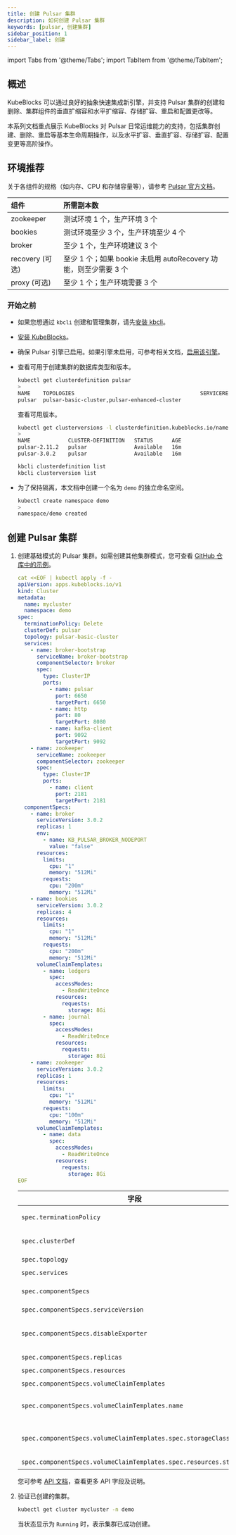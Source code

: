 ```yaml
---
title: 创建 Pulsar 集群
description: 如何创建 Pulsar 集群
keywords: [pulsar, 创建集群]
sidebar_position: 1
sidebar_label: 创建
---
```


import Tabs from '@theme/Tabs';
import TabItem from '@theme/TabItem';

## 概述

KubeBlocks 可以通过良好的抽象快速集成新引擎，并支持 Pulsar 集群的创建和删除、集群组件的垂直扩缩容和水平扩缩容、存储扩容、重启和配置更改等。

本系列文档重点展示 KubeBlocks 对 Pulsar 日常运维能力的支持，包括集群创建、删除、重启等基本生命周期操作，以及水平扩容、垂直扩容、存储扩容、配置变更等高阶操作。

## 环境推荐

关于各组件的规格（如内存、CPU 和存储容量等），请参考 [Pulsar 官方文档](https://pulsar.apache.org/docs/3.1.x/)。

|      组件        |                                 所需副本数                                  |
| :--------------------  | :------------------------------------------------------------------------ |
|       zookeeper        |   测试环境 1 个，生产环境 3 个           |
|        bookies         |  测试环境至少 3 个，生产环境至少 4 个   |
|        broker          |      至少 1 个，生产环境建议 3 个       |
| recovery (可选)    | 至少 1 个；如果 bookie 未启用 autoRecovery 功能，则至少需要 3 个 |
|   proxy (可选)     |         至少 1 个；生产环境需要 3 个           |

### 开始之前

* 如果您想通过 `kbcli` 创建和管理集群，请先[安装 kbcli](./../../installation/install-kbcli.md)。
* [安装 KubeBlocks](./../../installation/install-kubeblocks.md)。
* 确保 Pulsar 引擎已启用。如果引擎未启用，可参考相关文档，[启用该引擎](./../../installation/install-addons.md)。

* 查看可用于创建集群的数据库类型和版本。

  <Tabs>

  <TabItem value="kubectl" label="kubectl" default>

  ```bash
  kubectl get clusterdefinition pulsar
  >
  NAME    TOPOLOGIES                                        SERVICEREFS    STATUS      AGE
  pulsar  pulsar-basic-cluster,pulsar-enhanced-cluster                     Available   16m
  ```

  查看可用版本。

  ```bash
  kubectl get clusterversions -l clusterdefinition.kubeblocks.io/name=pulsar
  >
  NAME            CLUSTER-DEFINITION   STATUS      AGE
  pulsar-2.11.2   pulsar               Available   16m
  pulsar-3.0.2    pulsar               Available   16m
  ```

  </TabItem>

  <TabItem value="kbcli" label="kbcli">

  ```bash
  kbcli clusterdefinition list
  kbcli clusterversion list
  ```

  </TabItem>

  </Tabs>

* 为了保持隔离，本文档中创建一个名为 `demo` 的独立命名空间。

  ```bash
  kubectl create namespace demo
  >
  namespace/demo created
  ```

## 创建 Pulsar 集群

1. 创建基础模式的 Pulsar 集群。如需创建其他集群模式，您可查看 [GitHub 仓库中的示例](https://github.com/apecloud/kubeblocks-addons/tree/main/examples/pulsar)。

   ```yaml
   cat <<EOF | kubectl apply -f -
   apiVersion: apps.kubeblocks.io/v1
   kind: Cluster
   metadata:
     name: mycluster
     namespace: demo
   spec:
     terminationPolicy: Delete
     clusterDef: pulsar
     topology: pulsar-basic-cluster
     services:
       - name: broker-bootstrap
         serviceName: broker-bootstrap
         componentSelector: broker
         spec:
           type: ClusterIP
           ports:
             - name: pulsar
               port: 6650
               targetPort: 6650
             - name: http
               port: 80
               targetPort: 8080
             - name: kafka-client
               port: 9092
               targetPort: 9092
       - name: zookeeper
         serviceName: zookeeper
         componentSelector: zookeeper
         spec:
           type: ClusterIP
           ports:
             - name: client
               port: 2181
               targetPort: 2181
     componentSpecs:
       - name: broker
         serviceVersion: 3.0.2
         replicas: 1
         env:
           - name: KB_PULSAR_BROKER_NODEPORT
             value: "false"
         resources:
           limits:
             cpu: "1"
             memory: "512Mi"
           requests:
             cpu: "200m"
             memory: "512Mi"
       - name: bookies
         serviceVersion: 3.0.2
         replicas: 4
         resources:
           limits:
             cpu: "1"
             memory: "512Mi"
           requests:
             cpu: "200m"
             memory: "512Mi"
         volumeClaimTemplates:
           - name: ledgers
             spec:
               accessModes:
                 - ReadWriteOnce
               resources:
                 requests:
                   storage: 8Gi
           - name: journal
             spec:
               accessModes:
                 - ReadWriteOnce
               resources:
                 requests:
                   storage: 8Gi
       - name: zookeeper
         serviceVersion: 3.0.2
         replicas: 1
         resources:
           limits:
             cpu: "1"
             memory: "512Mi"
           requests:
             cpu: "100m"
             memory: "512Mi"
         volumeClaimTemplates:
           - name: data
             spec:
               accessModes:
                 - ReadWriteOnce
               resources:
                 requests:
                   storage: 8Gi
   EOF
   ```

   | 字段                                   | 定义  |
   |---------------------------------------|--------------------------------------|
   | `spec.terminationPolicy`              | 集群终止策略，有效值为 `DoNotTerminate`、`Delete` 和 `WipeOut`。具体定义可参考 [终止策略](./delete-pulsar-cluster.md#终止策略)。 |
   | `spec.clusterDef` | 指定了创建集群时要使用的 ClusterDefinition 的名称。**注意**：**请勿更新此字段**。创建 Pulsar 集群时，该值必须为 `pulsar`。 |
   | `spec.topology` | 指定了在创建集群时要使用的 ClusterTopology 的名称。 |
   | `spec.services` | 定义了集群暴露的额外服务列表。 |
   | `spec.componentSpecs`                 | 集群 component 列表，定义了集群 components。该字段支持自定义配置集群中每个 component。  |
   | `spec.componentSpecs.serviceVersion`  | 定义了 component 部署的服务版本。有效值为 [2.11.2,3.0.2]。 |
   | `spec.componentSpecs.disableExporter` | 定义了是否在 component 无头服务（headless service）上标注指标 exporter 信息，是否开启监控 exporter。有效值为 [true, false]。 |
   | `spec.componentSpecs.replicas`        | 定义了 component 中 replicas 的数量。 |
   | `spec.componentSpecs.resources`       | 定义了 component 的资源要求。  |
   | `spec.componentSpecs.volumeClaimTemplates` | PersistentVolumeClaim 模板列表，定义 component 的存储需求。 |
   | `spec.componentSpecs.volumeClaimTemplates.name` | 引用了在 `componentDefinition.spec.runtime.containers[*].volumeMounts` 中定义的 volumeMount 名称。  |
   | `spec.componentSpecs.volumeClaimTemplates.spec.storageClassName` | 定义了 StorageClass 的名称。如果未指定，系统将默认使用带有 `storageclass.kubernetes.io/is-default-class=true` 注释的 StorageClass。  |
   | `spec.componentSpecs.volumeClaimTemplates.spec.resources.storage` | 可按需配置存储容量。 |

   您可参考 [API 文档](https://kubeblocks.io/docs/preview/developer_docs/api-reference/cluster)，查看更多 API 字段及说明。

2. 验证已创建的集群。

    ```bash
    kubectl get cluster mycluster -n demo
    ```

    当状态显示为 `Running` 时，表示集群已成功创建。
